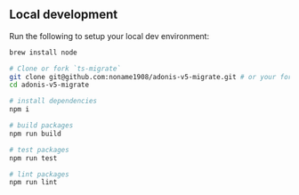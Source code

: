 ## Local development

Run the following to setup your local dev environment:

```sh
brew install node

# Clone or fork `ts-migrate`
git clone git@github.com:noname1908/adonis-v5-migrate.git # or your fork
cd adonis-v5-migrate

# install dependencies
npm i

# build packages
npm run build

# test packages
npm run test

# lint packages
npm run lint
```